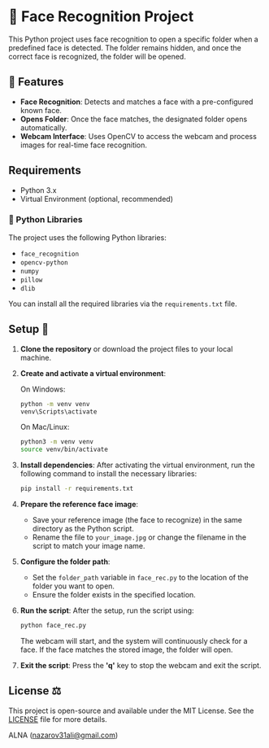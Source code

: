 # 🧠 Face Recognition Project

This Python project uses face recognition to open a specific folder when a predefined face is detected. The folder remains hidden, and once the correct face is recognized, the folder will be opened.

## 🐾 Features

- **Face Recognition**: Detects and matches a face with a pre-configured known face.
- **Opens Folder**: Once the face matches, the designated folder opens automatically.
- **Webcam Interface**: Uses OpenCV to access the webcam and process images for real-time face recognition.

## Requirements

- Python 3.x
- Virtual Environment (optional, recommended)

### 🗽 Python Libraries

The project uses the following Python libraries:

- `face_recognition`
- `opencv-python`
- `numpy`
- `pillow`
- `dlib`

You can install all the required libraries via the `requirements.txt` file.

## Setup 📘

1. **Clone the repository** or download the project files to your local machine.

2. **Create and activate a virtual environment**:

    On Windows:
    ```bash
    python -m venv venv
    venv\Scripts\activate
    ```

    On Mac/Linux:
    ```bash
    python3 -m venv venv
    source venv/bin/activate
    ```

3. **Install dependencies**:
    After activating the virtual environment, run the following command to install the necessary libraries:
    ```bash
    pip install -r requirements.txt
    ```

4. **Prepare the reference face image**:
    - Save your reference image (the face to recognize) in the same directory as the Python script.
    - Rename the file to `your_image.jpg` or change the filename in the script to match your image name.

5. **Configure the folder path**:
    - Set the `folder_path` variable in `face_rec.py` to the location of the folder you want to open.
    - Ensure the folder exists in the specified location.

6. **Run the script**:
    After the setup, run the script using:
    ```bash
    python face_rec.py
    ```

    The webcam will start, and the system will continuously check for a face. If the face matches the stored image, the folder will open.

7. **Exit the script**:
    Press the **'q'** key to stop the webcam and exit the script.

## License ⚖️

This project is open-source and available under the MIT License. See the [LICENSE](LICENSE) file for more details.

ALNA (nazarov31ali@gmail.com)
